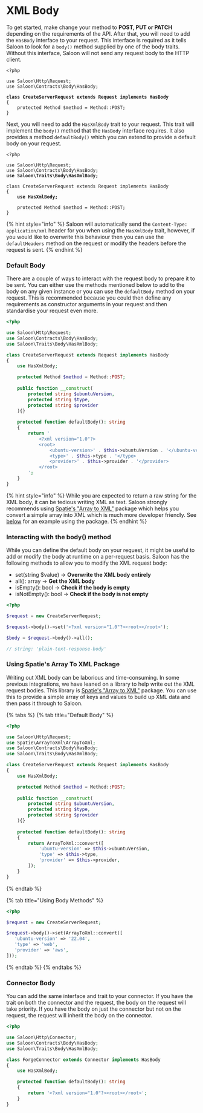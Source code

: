 # XML Body

To get started, make change your method to **POST, PUT or PATCH** depending on the requirements of the API. After that, you will need to add the `HasBody` interface to your request. This interface is required as it tells Saloon to look for a `body()` method supplied by one of the body traits. Without this interface, Saloon will not send any request body to the HTTP client.

<pre class="language-php"><code class="lang-php">&#x3C;?php

use Saloon\Http\Request;
use Saloon\Contracts\Body\HasBody;

<strong>class CreateServerRequest extends Request implements HasBody
</strong>{
    protected Method $method = Method::POST;
}
</code></pre>

Next, you will need to add the `HasXmlBody` trait to your request. This trait will implement the `body()` method that the `HasBody` interface requires. It also provides a method `defaultBody()` which you can extend to provide a default body on your request.

<pre class="language-php"><code class="lang-php">&#x3C;?php

use Saloon\Http\Request;
use Saloon\Contracts\Body\HasBody;
<strong>use Saloon\Traits\Body\HasXmlBody;
</strong>
class CreateServerRequest extends Request implements HasBody
{
<strong>    use HasXmlBody;
</strong>
    protected Method $method = Method::POST;
}
</code></pre>

{% hint style="info" %}
Saloon will automatically send the `Content-Type: application/xml` header for you when using the `HasXmlBody` trait, however, if you would like to overwrite this behaviour then you can use the `defaultHeaders` method on the request or modify the headers before the request is sent.
{% endhint %}

### Default Body

There are a couple of ways to interact with the request body to prepare it to be sent. You can either use the methods mentioned below to add to the body on any given instance or you can use the `defaultBody` method on your request. This is recommended because you could then define any requirements as constructor arguments in your request and then standardise your request even more.&#x20;

```php
<?php

use Saloon\Http\Request;
use Saloon\Contracts\Body\HasBody;
use Saloon\Traits\Body\HasXmlBody;

class CreateServerRequest extends Request implements HasBody
{
    use HasXmlBody;

    protected Method $method = Method::POST;
    
    public function __construct(
        protected string $ubuntuVersion,
        protected string $type,
        protected string $provider
    ){}
    
    protected function defaultBody(): string
    {
        return '
            <?xml version="1.0"?>
            <root>
                <ubuntu-version>' . $this->ubuntuVersion . '</ubuntu-version>
                <type>' . $this->type . '</type>
                <provider>' . $this->provider . '</provider>
            </root>
        ';
    }
}
```

{% hint style="info" %}
While you are expected to return a raw string for the XML body, it can be tedious writing XML as text. Saloon strongly recommends using [Spatie's "Array to XML"](https://github.com/spatie/array-to-xml) package which helps you convert a simple array into XML which is much more developer friendly. See [below](xml-body.md#using-spaties-array-to-xml-package) for an example using the package.
{% endhint %}

### Interacting with the body() method

While you can define the default body on your request, it might be useful to add or modify the body at runtime on a per-request basis. Saloon has the following methods to allow you to modify the XML request body:

* set(string $value) -> **Overwrite the XML body entirely**
* all(): array -> **Get the XML body**&#x20;
* isEmpty(): bool  -> **Check if the body is empty**
* isNotEmpty(): bool -> **Check if the body is not empty**

```php
<?php

$request = new CreateServerRequest;

$request->body()->set('<?xml version="1.0"?><root></root>');

$body = $request->body()->all();

// string: 'plain-text-response-body'

```

### Using Spatie's Array To XML Package

Writing out XML body can be laborious and time-consuming. In some previous integrations, we have leaned on a library to help write out the XML request bodies. This library is [Spatie's "Array to XML"](https://github.com/spatie/array-to-xml) package. You can use this to provide a simple array of keys and values to build up XML data and then pass it through to Saloon.

{% tabs %}
{% tab title="Default Body" %}
```php
<?php

use Saloon\Http\Request;
use Spatie\ArrayToXml\ArrayToXml;
use Saloon\Contracts\Body\HasBody;
use Saloon\Traits\Body\HasXmlBody;

class CreateServerRequest extends Request implements HasBody
{
    use HasXmlBody;

    protected Method $method = Method::POST;
    
    public function __construct(
        protected string $ubuntuVersion,
        protected string $type,
        protected string $provider
    ){}
    
    protected function defaultBody(): string
    {
        return ArrayToXml::convert([
            'ubuntu-version' => $this->ubuntuVersion,
            'type' => $this->type,
            'provider' => $this->provider,
        ]);
    }
}
```
{% endtab %}

{% tab title="Using Body Methods" %}
```php
<?php

$request = new CreateServerRequest;

$request->body()->set(ArrayToXml::convert([
   'ubuntu-version' => '22.04',
   'type' => 'web',
   'provider' => 'aws',
]));
```
{% endtab %}
{% endtabs %}

### Connector Body

You can add the same interface and trait to your connector. If you have the trait on both the connector and the request, the body on the request will take priority. If you have the body on just the connector but not on the request, the request will inherit the body on the connector.

```php
<?php

use Saloon\Http\Connector;
use Saloon\Contracts\Body\HasBody;
use Saloon\Traits\Body\HasXmlBody;

class ForgeConnector extends Connector implements HasBody
{
    use HasXmlBody;

    protected function defaultBody(): string
    {
        return '<?xml version="1.0"?><root></root>';
    }
}
```
